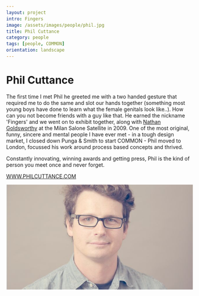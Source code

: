 ```yaml
---
layout: project
intro: Fingers 
image: /assets/images/people/phil.jpg
title: Phil Cuttance
category: people
tags: [people, COMMON]
orientation: landscape
---
```


# Phil Cuttance

The first time I met Phil he greeted me with a two handed gesture that required me to do the same and slot our hands together (something most young boys have done to learn what the female genitals look like..). 
How can you not become friends with a guy like that. He earned the nickname 'Fingers' and we went on to exhibit together, along with <a href="http://www.goldsworthystudio.com/" target="_blank">Nathan Goldsworthy</a> at the Milan Salone Satellite in 2009.
One of the most original, funny, sincere and mental people I have ever met - in a tough design market, I closed down Punga & Smith to start COMMON - Phil moved to London, focussed his work around process based concepts and thrived. 

Constantly innovating, winning awards and getting press, Phil is the kind of person you meet once and never forget. 

<a href="http://www.philcuttance.com/" target="_blank">WWW.PHILCUTTANCE.COM</a>

![](/assets/images/people/phil.jpg)

